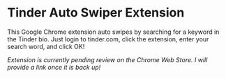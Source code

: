 # Tinder Auto Swiper Extension
This Google Chrome extension auto swipes by searching for a keyword in the Tinder bio. 
Just login to tinder.com, click the extension, enter your search word, and click OK!

*Extension is currently pending review on the Chrome Web Store. I will provide a link once it is back up!*
